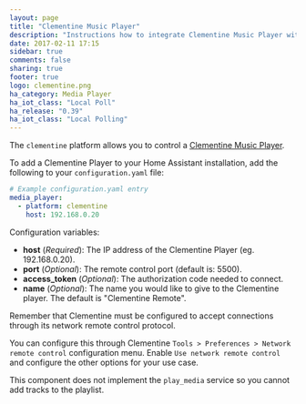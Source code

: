 ```yaml
---
layout: page
title: "Clementine Music Player"
description: "Instructions how to integrate Clementine Music Player within Home Assistant."
date: 2017-02-11 17:15
sidebar: true
comments: false
sharing: true
footer: true
logo: clementine.png
ha_category: Media Player
ha_iot_class: "Local Poll"
ha_release: "0.39"
ha_iot_class: "Local Polling"
---
```


The `clementine` platform allows you to control a [Clementine Music Player](https://www.clementine-player.org).

To add a Clementine Player to your Home Assistant installation, add the following to your `configuration.yaml` file:

```yaml
# Example configuration.yaml entry
media_player:
  - platform: clementine
    host: 192.168.0.20
```

Configuration variables:

- **host** (*Required*): The IP address of the Clementine Player (eg. 192.168.0.20).
- **port** (*Optional*): The remote control port (default is: 5500).
- **access_token** (*Optional*): The authorization code needed to connect.
- **name** (*Optional*): The name you would like to give to the Clementine player. The default is "Clementine Remote".

Remember that Clementine must be configured to accept connections through its network remote control protocol.

You can configure this through Clementine  `Tools > Preferences > Network remote control` configuration menu. Enable `Use network remote control` and configure the other options for your use case.

This component does not implement the `play_media` service so you cannot add tracks to the playlist.
